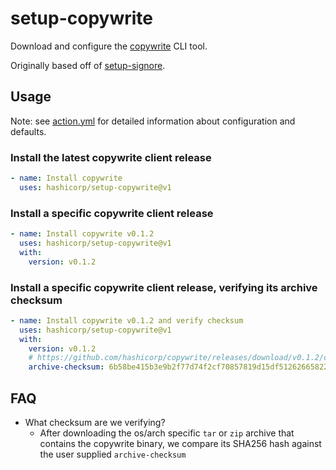 # setup-copywrite

Download and configure the [copywrite](https://github.com/hashicorp/copywrite) CLI tool.

Originally based off of [setup-signore](https://github.com/hashicorp/setup-signore).

## Usage

Note: see [action.yml](action.yml) for detailed information about configuration and defaults.

### Install the latest copywrite client release

```yaml
- name: Install copywrite
  uses: hashicorp/setup-copywrite@v1
```

### Install a specific copywrite client release

```yaml
- name: Install copywrite v0.1.2
  uses: hashicorp/setup-copywrite@v1
  with:
    version: v0.1.2
```

### Install a specific copywrite client release, verifying its archive checksum

```yaml
- name: Install copywrite v0.1.2 and verify checksum
  uses: hashicorp/setup-copywrite@v1
  with:
    version: v0.1.2
    # https://github.com/hashicorp/copywrite/releases/download/v0.1.2/copywrite_0.1.2_darwin_x86_64.tar.gz sha256 hash
    archive-checksum: 6b58be415b3e9b2f77d74f2cf70857819d15df512626658223b2d4a4f3adc404
```

## FAQ

- What checksum are we verifying?
  - After downloading the os/arch specific `tar` or `zip` archive that contains the copywrite binary, we compare its SHA256 hash against the user supplied `archive-checksum`
